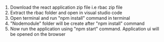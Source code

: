 1. Download the react application zip file i.e rbac zip file
2. Extract the rbac folder and open in visual studio code
3. Open terminal and run "npm install" command in terminal
4. "Nodemodule" folder will be create after "npm install" command
5. Now run the application using "npm start" command. Application ui will be opened on the browser

